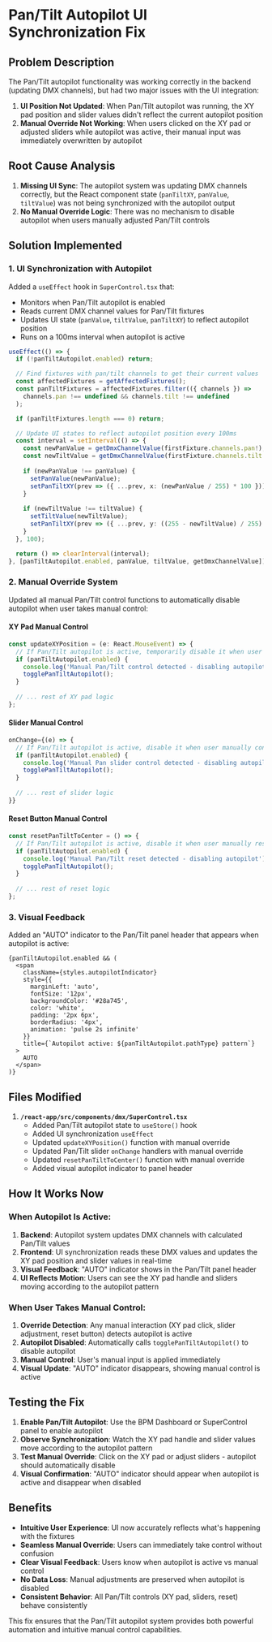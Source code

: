 # Pan/Tilt Autopilot UI Synchronization Fix

## Problem Description

The Pan/Tilt autopilot functionality was working correctly in the backend (updating DMX channels), but had two major issues with the UI integration:

1. **UI Position Not Updated**: When Pan/Tilt autopilot was running, the XY pad position and slider values didn't reflect the current autopilot position
2. **Manual Override Not Working**: When users clicked on the XY pad or adjusted sliders while autopilot was active, their manual input was immediately overwritten by autopilot

## Root Cause Analysis

1. **Missing UI Sync**: The autopilot system was updating DMX channels correctly, but the React component state (`panTiltXY`, `panValue`, `tiltValue`) was not being synchronized with the autopilot output
2. **No Manual Override Logic**: There was no mechanism to disable autopilot when users manually adjusted Pan/Tilt controls

## Solution Implemented

### 1. UI Synchronization with Autopilot

Added a `useEffect` hook in `SuperControl.tsx` that:
- Monitors when Pan/Tilt autopilot is enabled
- Reads current DMX channel values for Pan/Tilt fixtures
- Updates UI state (`panValue`, `tiltValue`, `panTiltXY`) to reflect autopilot position
- Runs on a 100ms interval when autopilot is active

```typescript
useEffect(() => {
  if (!panTiltAutopilot.enabled) return;

  // Find fixtures with pan/tilt channels to get their current values
  const affectedFixtures = getAffectedFixtures();
  const panTiltFixtures = affectedFixtures.filter(({ channels }) => 
    channels.pan !== undefined && channels.tilt !== undefined
  );

  if (panTiltFixtures.length === 0) return;

  // Update UI states to reflect autopilot position every 100ms
  const interval = setInterval(() => {
    const newPanValue = getDmxChannelValue(firstFixture.channels.pan!);
    const newTiltValue = getDmxChannelValue(firstFixture.channels.tilt!);
    
    if (newPanValue !== panValue) {
      setPanValue(newPanValue);
      setPanTiltXY(prev => ({ ...prev, x: (newPanValue / 255) * 100 }));
    }
    
    if (newTiltValue !== tiltValue) {
      setTiltValue(newTiltValue);
      setPanTiltXY(prev => ({ ...prev, y: ((255 - newTiltValue) / 255) * 100 })); // Invert Y for UI
    }
  }, 100);

  return () => clearInterval(interval);
}, [panTiltAutopilot.enabled, panValue, tiltValue, getDmxChannelValue]);
```

### 2. Manual Override System

Updated all manual Pan/Tilt control functions to automatically disable autopilot when user takes manual control:

#### XY Pad Manual Control
```typescript
const updateXYPosition = (e: React.MouseEvent) => {
  // If Pan/Tilt autopilot is active, temporarily disable it when user manually controls
  if (panTiltAutopilot.enabled) {
    console.log('Manual Pan/Tilt control detected - disabling autopilot');
    togglePanTiltAutopilot();
  }
  
  // ... rest of XY pad logic
};
```

#### Slider Manual Control
```typescript
onChange={(e) => {
  // If Pan/Tilt autopilot is active, disable it when user manually controls
  if (panTiltAutopilot.enabled) {
    console.log('Manual Pan slider control detected - disabling autopilot');
    togglePanTiltAutopilot();
  }
  
  // ... rest of slider logic
}}
```

#### Reset Button Manual Control
```typescript
const resetPanTiltToCenter = () => {
  // If Pan/Tilt autopilot is active, disable it when user manually resets
  if (panTiltAutopilot.enabled) {
    console.log('Manual Pan/Tilt reset detected - disabling autopilot');
    togglePanTiltAutopilot();
  }
  
  // ... rest of reset logic
};
```

### 3. Visual Feedback

Added an "AUTO" indicator to the Pan/Tilt panel header that appears when autopilot is active:

```tsx
{panTiltAutopilot.enabled && (
  <span 
    className={styles.autopilotIndicator}
    style={{ 
      marginLeft: 'auto', 
      fontSize: '12px', 
      backgroundColor: '#28a745', 
      color: 'white', 
      padding: '2px 6px', 
      borderRadius: '4px',
      animation: 'pulse 2s infinite'
    }}
    title={`Autopilot active: ${panTiltAutopilot.pathType} pattern`}
  >
    AUTO
  </span>
)}
```

## Files Modified

1. **`/react-app/src/components/dmx/SuperControl.tsx`**
   - Added Pan/Tilt autopilot state to `useStore()` hook
   - Added UI synchronization `useEffect`
   - Updated `updateXYPosition()` function with manual override
   - Updated Pan/Tilt slider `onChange` handlers with manual override
   - Updated `resetPanTiltToCenter()` function with manual override
   - Added visual autopilot indicator to panel header

## How It Works Now

### When Autopilot Is Active:
1. **Backend**: Autopilot system updates DMX channels with calculated Pan/Tilt values
2. **Frontend**: UI synchronization reads these DMX values and updates the XY pad position and slider values in real-time
3. **Visual Feedback**: "AUTO" indicator shows in the Pan/Tilt panel header
4. **UI Reflects Motion**: Users can see the XY pad handle and sliders moving according to the autopilot pattern

### When User Takes Manual Control:
1. **Override Detection**: Any manual interaction (XY pad click, slider adjustment, reset button) detects autopilot is active
2. **Autopilot Disabled**: Automatically calls `togglePanTiltAutopilot()` to disable autopilot
3. **Manual Control**: User's manual input is applied immediately
4. **Visual Update**: "AUTO" indicator disappears, showing manual control is active

## Testing the Fix

1. **Enable Pan/Tilt Autopilot**: Use the BPM Dashboard or SuperControl panel to enable autopilot
2. **Observe Synchronization**: Watch the XY pad handle and slider values move according to the autopilot pattern
3. **Test Manual Override**: Click on the XY pad or adjust sliders - autopilot should automatically disable
4. **Visual Confirmation**: "AUTO" indicator should appear when autopilot is active and disappear when disabled

## Benefits

- **Intuitive User Experience**: UI now accurately reflects what's happening with the fixtures
- **Seamless Manual Override**: Users can immediately take control without confusion
- **Clear Visual Feedback**: Users know when autopilot is active vs manual control
- **No Data Loss**: Manual adjustments are preserved when autopilot is disabled
- **Consistent Behavior**: All Pan/Tilt controls (XY pad, sliders, reset) behave consistently

This fix ensures that the Pan/Tilt autopilot system provides both powerful automation and intuitive manual control capabilities.
